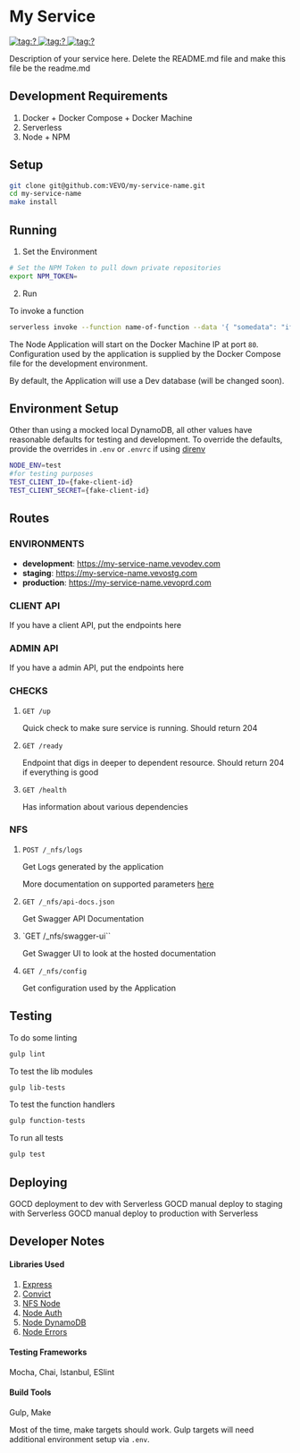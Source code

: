 # My Service

<a href="https://coveralls.io/github/VEVO/my-service-name?branch=master">
  <img
    alt="tag:?"
    src="https://coveralls.io/repos/github/VEVO/my-service-name/badge.svg?branch=master&t=rRriby"
  />
</a>
<a href="https://github.com/vevo/my-service-name/releases">
  <img
    alt="tag:?"
    src="https://img.shields.io/badge/version-0.1.0-green.svg"
  />
</a>
<a href="https://vevowiki.atlassian.net/wiki/pages/viewpage.action?spaceKey=PTENG&title=Content+Services">
  <img
    alt="tag:?"
    src="https://img.shields.io/badge/team-content--services-green.svg"
  />
</a>

Description of your service here. Delete the README.md file and make this file be the readme.md

## Development Requirements

1. Docker + Docker Compose + Docker Machine
2. Serverless
3. Node + NPM

## Setup

```bash
git clone git@github.com:VEVO/my-service-name.git
cd my-service-name
make install
```

## Running

1. Set the Environment

```bash
# Set the NPM Token to pull down private repositories
export NPM_TOKEN=
```

2. Run

To invoke a function
```bash
serverless invoke --function name-of-function --data '{ "somedata": "if any"}'
```

The Node Application will start on the Docker Machine IP at port `80`. Configuration used by the application is supplied by the Docker Compose file for the development environment.

By default, the Application will use a Dev database (will be changed soon).

## Environment Setup

Other than using a mocked local DynamoDB, all other values have reasonable defaults for testing and development.
To override the defaults, provide the overrides in `.env` or `.envrc` if using [direnv](http://direnv.net)

```bash
NODE_ENV=test
#for testing purposes
TEST_CLIENT_ID={fake-client-id}
TEST_CLIENT_SECRET={fake-client-id}
```

## Routes

### ENVIRONMENTS
- **development**: https://my-service-name.vevodev.com
- **staging**: https://my-service-name.vevostg.com
- **production**: https://my-service-name.vevoprd.com

### CLIENT API
If you have a client API, put the endpoints here

### ADMIN API
If you have a admin  API, put the endpoints here

### CHECKS

1. ``GET /up``

    Quick check to make sure service is running.  Should return 204

2. ``GET /ready``

    Endpoint that digs in deeper to dependent resource.  Should return 204 if everything is good

3. ``GET /health``

    Has information about various dependencies

### NFS

1. ``POST /_nfs/logs``

    Get Logs generated by the application

    More documentation on supported parameters [here](https://github.com/winstonjs/winston#querying-logs)

2. ``GET /_nfs/api-docs.json``

    Get Swagger API Documentation

3. `GET /_nfs/swagger-ui``

    Get Swagger UI to look at the hosted documentation

4. `GET /_nfs/config`

    Get configuration used by the Application


## Testing

To do some linting
```bash
gulp lint
```

To test the lib modules
```bash
gulp lib-tests
```

To test the function handlers
```bash
gulp function-tests
```

To run all tests
```bash
gulp test
```

## Deploying

GOCD deployment to dev with Serverless
GOCD manual deploy to staging with Serverless
GOCD manual deploy to production with Serverless

## Developer Notes


#### Libraries Used
1. [Express](http://expressjs.com/)
2. [Convict](https://github.com/mozilla/node-convict)
3. [NFS Node](https://github.com/VEVO/nfs-node)
4. [Node Auth](https://github.com/VEVO/node-auth)
5. [Node DynamoDB](https://github.com/VEVO/node-dynamodb)
6. [Node Errors](https://github.com/VEVO/node-errors)


#### Testing Frameworks
Mocha, Chai, Istanbul, ESlint

#### Build Tools
Gulp, Make

Most of the time, make targets should work. Gulp targets will need additional environment setup via `.env`.